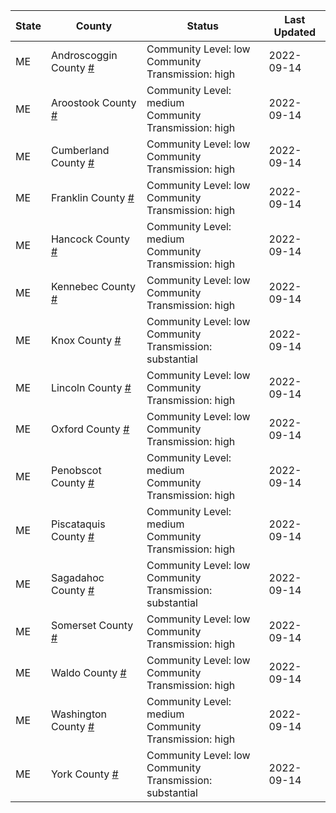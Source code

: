 State | County | Status | Last Updated
--- | --- | --- | --- 
ME | Androscoggin County <a href="#androscoggin_county">#</a> | <a name="androscoggin_county"></a>Community Level: low<br/>Community Transmission: high | 2022-09-14
ME | Aroostook County <a href="#aroostook_county">#</a> | <a name="aroostook_county"></a>Community Level: medium<br/>Community Transmission: high | 2022-09-14
ME | Cumberland County <a href="#cumberland_county">#</a> | <a name="cumberland_county"></a>Community Level: low<br/>Community Transmission: high | 2022-09-14
ME | Franklin County <a href="#franklin_county">#</a> | <a name="franklin_county"></a>Community Level: low<br/>Community Transmission: high | 2022-09-14
ME | Hancock County <a href="#hancock_county">#</a> | <a name="hancock_county"></a>Community Level: medium<br/>Community Transmission: high | 2022-09-14
ME | Kennebec County <a href="#kennebec_county">#</a> | <a name="kennebec_county"></a>Community Level: low<br/>Community Transmission: high | 2022-09-14
ME | Knox County <a href="#knox_county">#</a> | <a name="knox_county"></a>Community Level: low<br/>Community Transmission: substantial | 2022-09-14
ME | Lincoln County <a href="#lincoln_county">#</a> | <a name="lincoln_county"></a>Community Level: low<br/>Community Transmission: high | 2022-09-14
ME | Oxford County <a href="#oxford_county">#</a> | <a name="oxford_county"></a>Community Level: low<br/>Community Transmission: high | 2022-09-14
ME | Penobscot County <a href="#penobscot_county">#</a> | <a name="penobscot_county"></a>Community Level: medium<br/>Community Transmission: high | 2022-09-14
ME | Piscataquis County <a href="#piscataquis_county">#</a> | <a name="piscataquis_county"></a>Community Level: medium<br/>Community Transmission: high | 2022-09-14
ME | Sagadahoc County <a href="#sagadahoc_county">#</a> | <a name="sagadahoc_county"></a>Community Level: low<br/>Community Transmission: substantial | 2022-09-14
ME | Somerset County <a href="#somerset_county">#</a> | <a name="somerset_county"></a>Community Level: low<br/>Community Transmission: high | 2022-09-14
ME | Waldo County <a href="#waldo_county">#</a> | <a name="waldo_county"></a>Community Level: low<br/>Community Transmission: high | 2022-09-14
ME | Washington County <a href="#washington_county">#</a> | <a name="washington_county"></a>Community Level: medium<br/>Community Transmission: high | 2022-09-14
ME | York County <a href="#york_county">#</a> | <a name="york_county"></a>Community Level: low<br/>Community Transmission: substantial | 2022-09-14
